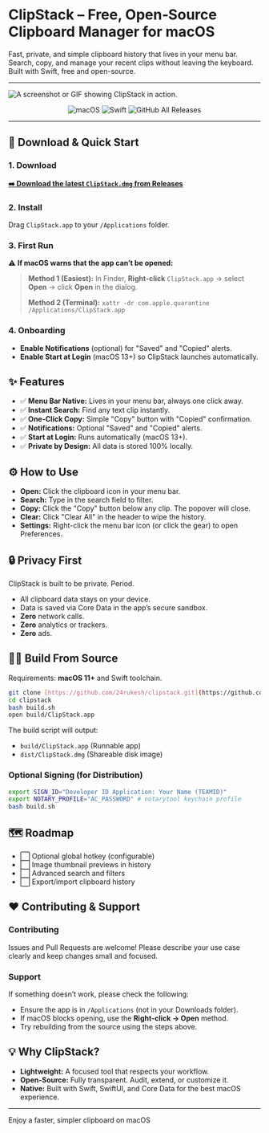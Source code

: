 # ClipStack – Free, Open‑Source Clipboard Manager for macOS

Fast, private, and simple clipboard history that lives in your menu bar. Search, copy, and manage your recent clips without leaving the keyboard. Built with Swift, free and open-source.

---

![A screenshot or GIF showing ClipStack in action.](https://via.placeholder.com/900x450.png?text=Add+a+Screenshot+or+GIF+of+ClipStack+Here)

<p align="center">
  <img alt="macOS" src="https://img.shields.io/badge/macOS-11.0%2B-blue?logo=apple">
  <img alt="Swift" src="https://img.shields.io/badge/Swift-5-orange?logo=swift">
  <img alt="GitHub All Releases" src="https://img.shields.io/github/downloads/24rukesh/clipstack/total?label=Downloads&logo=github">
  </p>

---

## 🚀 Download & Quick Start

### 1. Download
[**➡️ Download the latest `ClipStack.dmg` from Releases**](https://github.com/24rukesh/clipstack/releases/latest/download/ClipStack.dmg)

### 2. Install
Drag `ClipStack.app` to your `/Applications` folder.

### 3. First Run
⚠️ **If macOS warns that the app can’t be opened:**

> **Method 1 (Easiest):**
> In Finder, **Right‑click** `ClipStack.app` → select **Open** → click **Open** in the dialog.
>
> **Method 2 (Terminal):**
> `xattr -dr com.apple.quarantine /Applications/ClipStack.app`

### 4. Onboarding
* **Enable Notifications** (optional) for "Saved" and "Copied" alerts.
* **Enable Start at Login** (macOS 13+) so ClipStack launches automatically.

## ✨ Features

* ✅ **Menu Bar Native:** Lives in your menu bar, always one click away.
* ✅ **Instant Search:** Find any text clip instantly.
* ✅ **One-Click Copy:** Simple "Copy" button with "Copied" confirmation.
* ✅ **Notifications:** Optional "Saved" and "Copied" alerts.
* ✅ **Start at Login:** Runs automatically (macOS 13+).
* ✅ **Private by Design:** All data is stored 100% locally.

## ⚙️ How to Use

* **Open:** Click the clipboard icon in your menu bar.
* **Search:** Type in the search field to filter.
* **Copy:** Click the "Copy" button below any clip. The popover will close.
* **Clear:** Click "Clear All" in the header to wipe the history.
* **Settings:** Right-click the menu bar icon (or click the gear) to open Preferences.

## 🔒 Privacy First

ClipStack is built to be private. Period.
* All clipboard data stays on your device.
* Data is saved via Core Data in the app’s secure sandbox.
* **Zero** network calls.
* **Zero** analytics or trackers.
* **Zero** ads.

## 👨‍💻 Build From Source

Requirements: **macOS 11+** and Swift toolchain.

```bash
git clone [https://github.com/24rukesh/clipstack.git](https://github.com/24rukesh/clipstack.git)
cd clipstack
bash build.sh
open build/ClipStack.app
````

The build script will output:

  * `build/ClipStack.app` (Runnable app)
  * `dist/ClipStack.dmg` (Shareable disk image)

### Optional Signing (for Distribution)

```bash
export SIGN_ID="Developer ID Application: Your Name (TEAMID)"
export NOTARY_PROFILE="AC_PASSWORD" # notarytool keychain profile
bash build.sh
```

## 🗺️ Roadmap

  * ⬜️ Optional global hotkey (configurable)
  * ⬜️ Image thumbnail previews in history
  * ⬜️ Advanced search and filters
  * ⬜️ Export/import clipboard history

## ❤️ Contributing & Support

### Contributing

Issues and Pull Requests are welcome\! Please describe your use case clearly and keep changes small and focused.

### Support

If something doesn’t work, please check the following:

  * Ensure the app is in `/Applications` (not in your Downloads folder).
  * If macOS blocks opening, use the **Right‑click → Open** method.
  * Try rebuilding from the source using the steps above.

## 💡 Why ClipStack?

  * **Lightweight:** A focused tool that respects your workflow.
  * **Open-Source:** Fully transparent. Audit, extend, or customize it.
  * **Native:** Built with Swift, SwiftUI, and Core Data for the best macOS experience.

-----

Enjoy a faster, simpler clipboard on macOS